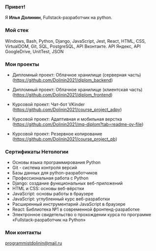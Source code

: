 ### Привет!

Я <b>Илья Долинин</b>, Fullstack-разработчик на python.

### Мой стек

Windows, Bash, Python, Django, JavaScript, Jest, React, HTML, CSS, VirtualDOM, Git, SQL, PostgreSQL, API Вконтакте. API Яндекс, API GoogleDrive, UnitTest, JSON

### Мои проекты

- Дипломный проект: Облачное хранилище (серверная часть) (https://github.com/Dolinin2021/diplom_backend)

- Дипломный проект: Облачное хранилище (клиентская часть) (https://github.com/Dolinin2021/diplom_frontend)

- Курсовой проект: Чат-бот VKinder (https://github.com/Dolinin2021/course_project_adpy)

- Курсовой проект: Адаптивная и мобильная верстка (https://github.com/Dolinin2021/mq-diplom?tab=readme-ov-file)

- Курсовой проект: Резервное копирование (https://github.com/Dolinin2021/course_project_pb)

### Сертификаты Нетологии

- Основы языка программирования Python
- Git - система контроля версий
- Базы данных для python-разработчиков
- Профессиональная работа с Python
- Django: создание функциональных веб-приложений
- HTML и CSS: основы веб-вёрстки
- JavaScript: основы работы в браузере
- JavaScript: углубленный курс веб-разработки
- Расширенный инструментарий JavaScript в браузере
- React: Библиотека №1 в современной фронтенд-разработке
- Электронное свидетельство о прохождении курса по программе «Fullstack-разработчик на Python»

### Мои контакты
programmistdolinin@mail.ru
